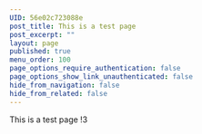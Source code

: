```yaml
---
UID: 56e02c723088e
post_title: This is a test page
post_excerpt: ""
layout: page
published: true
menu_order: 100
page_options_require_authentication: false
page_options_show_link_unauthenticated: false
hide_from_navigation: false
hide_from_related: false
---
```

This is a test page !3
